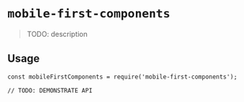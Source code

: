# `mobile-first-components`

> TODO: description

## Usage

```
const mobileFirstComponents = require('mobile-first-components');

// TODO: DEMONSTRATE API
```
